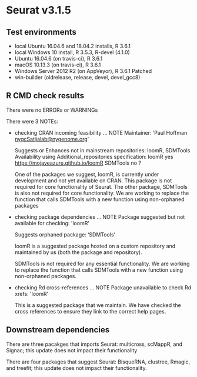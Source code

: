 # Seurat v3.1.5

## Test environments
* local Ubuntu 16.04.6 and 18.04.2 installs, R 3.6.1
* local Windows 10 install, R 3.5.3, R-devel (4.1.0)
* Ubuntu 16.04.6 (on travis-ci), R 3.6.1
* macOS 10.13.3 (on travis-ci), R 3.6.1
* Windows Server 2012 R2 (on AppVeyor), R 3.6.1 Patched
* win-builder (oldrelease, release, devel, devel_gcc8)

## R CMD check results
There were no ERRORs or WARNINGs

There were 3 NOTEs:

* checking CRAN incoming feasibility ... NOTE
  Maintainer: ‘Paul Hoffman <nygcSatijalab@nygenome.org>’

  Suggests or Enhances not in mainstream repositories:
    loomR, SDMTools
  Availability using Additional_repositories specification:
    loomR      yes   https://mojaveazure.github.io/loomR
    SDMTools    no   ?

  One of the packages we suggest, loomR, is currently under development and not yet available on CRAN. This package is not required for core functionality of Seurat. The other package, SDMTools is also not required for core functionality. We are working to replace the function that calls SDMTools with a new function using non-orphaned packages

* checking package dependencies ... NOTE
  Package suggested but not available for checking: 'loomR'

  Suggests orphaned package: ‘SDMTools’

  loomR is a suggested package hosted on a custom repository and maintained by us (both the package and repository).

  SDMTools is not required for any essential functionality. We are working to replace the function that calls SDMTools with a new function using non-orphaned packages.

* checking Rd cross-references ... NOTE
  Package unavailable to check Rd xrefs: 'loomR'

  This is a suggested package that we maintain. We have checked the cross references to ensure they link to the correct help pages.

## Downstream dependencies

There are three pacakges that imports Seurat: multicross, scMappR, and Signac; this update does not impact their functionality

There are four packages that suggest Seurat: BisqueRNA, clustree, Rmagic, and treefit; this update does not impact their functionality.
